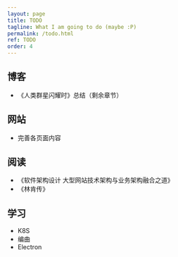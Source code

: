 ```yaml
---
layout: page
title: TODO
tagline: What I am going to do (maybe :P)
permalink: /todo.html
ref: TODO
order: 4
---
```


## 博客
- 《人类群星闪耀时》总结（剩余章节）

## 网站
- 完善各页面内容

## 阅读
- 《软件架构设计 大型网站技术架构与业务架构融合之道》
- 《林肯传》

## 学习
- K8S
- 编曲
- Electron